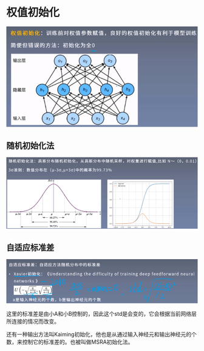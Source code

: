 

# 权值初始化

![image](https://github.com/xiaoxingchen505/Deep_Learning_Notes/blob/master/images/w.png)


## 随机初始化法

![image](https://github.com/xiaoxingchen505/Deep_Learning_Notes/blob/master/images/w1.png)

## 自适应标准差

![image](https://github.com/xiaoxingchen505/Deep_Learning_Notes/blob/master/images/w2.png)

这里的标准差是由小A和小B控制的，因此这个std是会变的，它会根据当前网络层所连接的情况而改变。

还有一种输出方法叫Kaiming初始化，他也是从通过输入神经元和输出神经元的个数，来控制它的标准差的。也被叫做MSRA初始化法。
